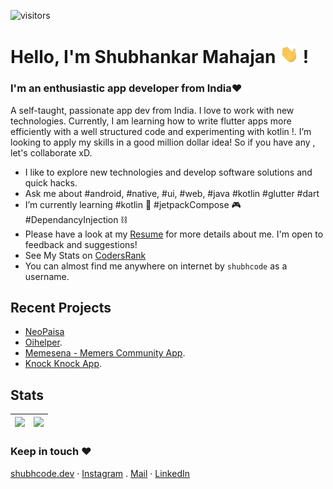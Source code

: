  ![visitors](https://visitor-badge.glitch.me/badge?page_id=shubhcode12&left_color=green&right_color=red)

<h1 align="start"> Hello, I'm Shubhankar Mahajan <img src="https://raw.githubusercontent.com/ABSphreak/ABSphreak/master/gifs/Hi.gif" width="30px"> ! </h1>

<h3 align="start">I'm an enthusiastic app developer from India❤</h3>  

A self-taught, passionate app dev from India. I love to work with new technologies. Currently, I am learning how to write flutter apps more efficiently with a well structured code and experimenting with kotlin !. I’m looking to apply my skills in a good million dollar idea! So if you have any , let's collaborate xD. 

 
-  I like to explore new technologies and develop software solutions and quick hacks.
-  Ask me about #android, #native, #ui, #web, #java #kotlin #glutter #dart
-  I’m currently learning #kotlin 📱 #jetpackCompose 🎮 #DependancyInjection ⛓️
-  Please have a look at my [Resume](https://raw.githubusercontent.com/shubhcode12/shubhcode12/7c6715dbbfd30591fdc7e2181e6e7a9b09bb93f2/shubhankar-mahajan-cv%20(1).pdf) for more details about me. I'm open to feedback and suggestions!
-  See My Stats on [CodersRank](https://profile.codersrank.io/user/shubhcode12)
-  You can almost find me anywhere on internet by `shubhcode` as a username.


## Recent Projects
- [NeoPaisa](https://neopaisa.com)
- [Oihelper](https://oihelper.com/).
- [Memesena - Memers Community App](https://giantwheeltech.com/).
- [Knock Knock App](https://knockknockapp.in/).



## Stats
|<img src="https://github-readme-stats.vercel.app/api?username=shubhcode12&hide_border=true&show_icons=true&theme=radical&text_color=fff&title_color=F58B02&icon_color=F58B02"/>|<img src="https://github-readme-streak-stats.herokuapp.com/?user=shubhcode12&theme=dark&hide_border=true"/>|
|---|---|


<div align="start">

### Keep in touch ❤️

[shubhcode.dev](https://shubhcode.netlify.app/) · [Instagram](https://instagram.com/shubhcode) . [Mail](mailto:shubhcode.dev@gmail.com) · [LinkedIn](https://www.linkedin.com/in/shubhcode/)
 



 
</div>
